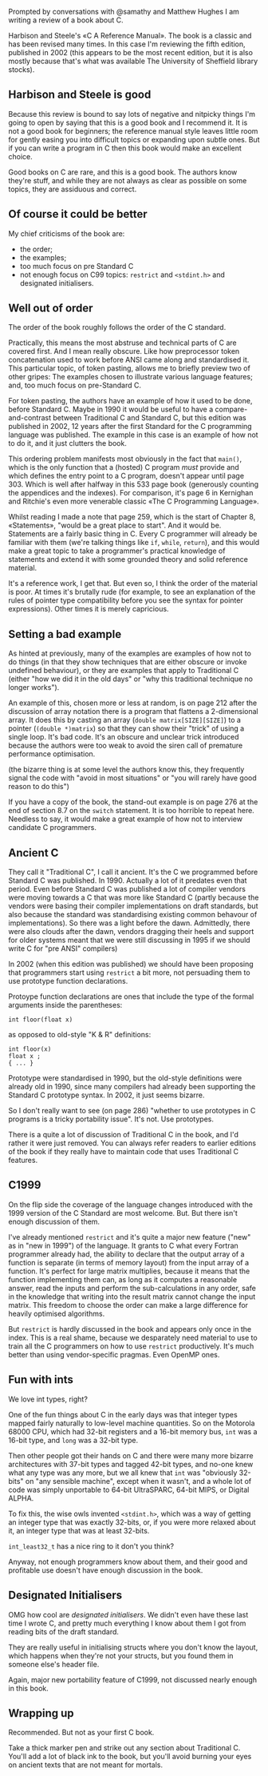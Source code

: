 [brutal]: #title "C A Reference Manual"
[brutal]: #author "David Jones"
[brutal]: #date "2017-07-11"

Prompted by conversations with @samathy and Matthew Hughes
I am writing a review of a book about C.

Harbison and Steele's «C A Reference Manual».
The book is a classic and has been revised many times.
In this case I'm reviewing the fifth edition, published in 2002
(this appears to be the most recent edition,
but it is also mostly because that's what was available
The University of Sheffield library stocks).

## Harbison and Steele is good

Because this review is bound to say lots of negative and
nitpicky things
I'm going to open by saying that
this is a good book and I recommend it.
It is not a good book for beginners;
the reference manual style leaves little room for
gently easing you into difficult topics
or expanding upon subtle ones.
But if you can write a program in C then
this book would make an excellent choice.

Good books on C are rare, and this is a good book.
The authors know they're stuff,
and while they are not always as clear as possible on some topics,
they are assiduous and correct.

## Of course it could be better

My chief criticisms of the book are:

- the order;
- the examples;
- too much focus on pre Standard C
- not enough focus on C99 topics: `restrict` and `<stdint.h>` and
  designated initialisers.

## Well out of order

The order of the book roughly follows the order of the C standard.

Practically, this means
the most abstruse and technical parts of C are covered first.
And I mean really obscure.
Like how preprocessor token concatenation used to work
before ANSI came along and standardised it.
This particular topic, of token pasting, allows me to briefly
preview two of other gripes: The examples chosen to illustrate
various language features; and, too much focus on pre-Standard C.

For token pasting,
the authors have an example of how it used to be done,
before Standard C.
Maybe in 1990 it would be useful to have a compare-and-contrast
between Traditional C and Standard C,
but this edition was published in 2002,
12 years after the first Standard for the C programming language
was published.
The example in this case is an example of how not to do it,
and it just clutters the book.

This ordering problem manifests most obviously in the fact that
`main()`, which is the only function that a (hosted) C program
_must_ provide and which defines the entry point to a C program,
doesn't appear until page 303.
Which is well after halfway in this 533 page book
(generously counting the appendices and the indexes).
For comparison, it's page 6 in Kernighan and Ritchie's even more
venerable classic «The C Programming Language».

Whilst reading I made a note that page 259,
which is the start of Chapter 8, «Statements»,
"would be a great place to start".
And it would be.
Statements are a fairly basic thing in C.
Every C programmer will already be familiar with them
(we're talking things like `if`, `while`, `return`),
and this would make a great topic to take
a programmer's practical knowledge of statements
and extend it with some grounded theory and solid reference material.

It's a reference work, I get that.
But even so, I think the order of the material is poor.
At times it's brutally rude (for example, to see an explanation
of the rules of pointer type compatibility before you see the
syntax for pointer expressions).
Other times it is merely capricious.

## Setting a bad example

As hinted at previously,
many of the examples are examples of how not to do things
(in that they show techniques that are either obscure
or invoke undefined behaviour),
or they are examples that apply to Traditional C
(either "how we did it in the old days" or
"why this traditional technique no longer works").

An example of this, chosen more or less at random,
is on page 212 after the discussion of array notation
there is a program that flattens a 2-dimensional array.
It does this by casting
an array (`double matrix[SIZE][SIZE]`) to
a pointer (`(double *)matrix`) so that they can show
their "trick" of using a single loop.
It's bad code.
It's an obscure and unclear trick introduced
because the authors were too weak
to avoid the siren call of premature performance optimisation.

(the bizarre thing is at some level the authors know this,
they frequently signal the code with
"avoid in most situations" or
"you will rarely have good reason to do this")

If you have a copy of the book,
the stand-out example is on page 276 at the end of section 8.7 on
the `switch` statement.
It is too horrible to repeat here.
Needless to say,
it would make a great example of how not to interview
candidate C programmers.

## Ancient C

They call it "Traditional C", I call it ancient.
It's the C we programmed before Standard C was published.
In 1990.
Actually a lot of it predates even that period.
Even before Standard C was published
a lot of compiler vendors were moving towards a C
that was more like Standard C
(partly because the vendors were basing their
compiler implementations on draft standards,
but also because the standard was standardising existing
common behavour of implementations).
So there was a light before the dawn.
Admittedly, there were also clouds after the dawn,
vendors dragging their heels and support for older systems
meant that we were still discussing in 1995
if we should write C for "pre ANSI" compilers)

In 2002 (when this edition was published)
we should have been proposing that
programmers start using `restrict` a bit more,
not persuading them to use prototype function declarations.

Protoype function declarations are ones that include the type of
the formal arguments inside the parentheses:

    int floor(float x)

as opposed to old-style "K & R" definitions:
    
    int floor(x)
    float x ;
    { ... }
    
Prototype were standardised in 1990, but
the old-style definitions were already old in 1990,
since many compilers had already been supporting
the Standard C prototype syntax.
In 2002, it just seems bizarre.

So I don't really want to see (on page 286) "whether to use
prototypes in C programs is a tricky portability issue".
It's not.
Use prototypes.

There is a quite a lot of discussion of Traditional C in the book,
and I'd rather it were just removed.
You can always refer readers to earlier editions of the book if
they really have to maintain code that uses Traditional C
features.

## C1999

On the flip side the coverage of
the language changes
introduced with the 1999 version of the C Standard are
most welcome.
But.
But there isn't enough discussion of them.

I've already mentioned `restrict`
and it's quite a major new feature ("new" as in "new in 1999")
of the language.
It grants to C what every Fortran programmer already had,
the ability to declare that
the output array of a function
is separate (in terms of memory layout)
from the input array of a function.
It's perfect for large matrix multiplies,
because it means that the function implementing them can,
as long as it computes a reasonable answer,
read the inputs and perform the sub-calculations in any order,
safe in the knowledge that writing into the result matrix cannot
change the input matrix.
This freedom to choose the order can make a large difference for
heavily optimised algorithms.

But `restrict` is hardly discussed in the book
and appears only once in the index.
This is a real shame,
because we desparately need material to use
to train all the C programmers
on how to use `restrict` productively.
It's much better than using vendor-specific pragmas.
Even OpenMP ones.

## Fun with ints

We love int types, right?

One of the fun things about C in the early days was that
integer types mapped fairly naturally to low-level machine quantities.
So on the Motorola 68000 CPU,
which had 32-bit registers and a 16-bit memory bus,
`int` was a 16-bit type, and `long` was a 32-bit type.

Then other people got their hands on C and there were many more
bizarre architectures with 37-bit types and tagged 42-bit types,
and no-one knew what any type was any more,
but we all knew that `int` was "obviously 32-bits"
on "any sensible machine",
except when it wasn't,
and a whole lot of code was simply unportable
to 64-bit UltraSPARC, 64-bit MIPS, or Digital ALPHA.

To fix this,
the wise owls invented `<stdint.h>`,
which was a way of getting an integer type that was exactly 32-bits,
or, if you were more relaxed about it,
an integer type that was at least 32-bits.

`int_least32_t` has a nice ring to it don't you think?

Anyway, not enough programmers know about them,
and their good and profitable use
doesn't have enough discussion in the book.

## Designated Initialisers

OMG how cool are _designated initialisers_.
We didn't even have these last time I wrote C,
and pretty much everything I know about them I got from reading
bits of the draft standard.

They are really useful in initialising structs where you don't
know the layout,
which happens when they're not your structs,
but you found them in someone else's header file.

Again, major new portability feature of C1999,
not discussed nearly enough in this book.

## Wrapping up

Recommended.
But not as your first C book.

Take a thick marker pen and strike out any section about
Traditional C.
You'll add a lot of black ink to the book,
but you'll avoid burning your eyes on ancient texts
that are not meant for mortals.
